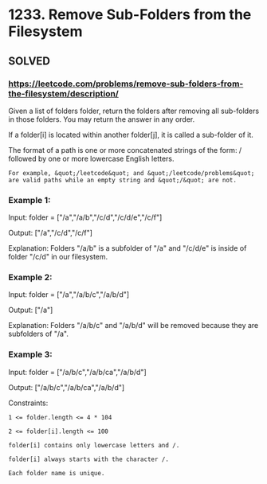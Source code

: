 # 1233. Remove Sub-Folders from the Filesystem

## SOLVED
### https://leetcode.com/problems/remove-sub-folders-from-the-filesystem/description/
Given a list of folders folder, return the folders after removing all sub-folders in those folders. You may return the answer in any order.



If a folder[i] is located within another folder[j], it is called a sub-folder of it.



The format of a path is one or more concatenated strings of the form: / followed by one or more lowercase English letters.





	For example, &quot;/leetcode&quot; and &quot;/leetcode/problems&quot; are valid paths while an empty string and &quot;/&quot; are not.







### Example 1:





Input: folder = [&quot;/a&quot;,&quot;/a/b&quot;,&quot;/c/d&quot;,&quot;/c/d/e&quot;,&quot;/c/f&quot;]


Output: [&quot;/a&quot;,&quot;/c/d&quot;,&quot;/c/f&quot;]



Explanation: Folders &quot;/a/b&quot; is a subfolder of &quot;/a&quot; and &quot;/c/d/e&quot; is inside of folder &quot;/c/d&quot; in our filesystem.





### Example 2:





Input: folder = [&quot;/a&quot;,&quot;/a/b/c&quot;,&quot;/a/b/d&quot;]


Output: [&quot;/a&quot;]



Explanation: Folders &quot;/a/b/c&quot; and &quot;/a/b/d&quot; will be removed because they are subfolders of &quot;/a&quot;.





### Example 3:





Input: folder = [&quot;/a/b/c&quot;,&quot;/a/b/ca&quot;,&quot;/a/b/d&quot;]


Output: [&quot;/a/b/c&quot;,&quot;/a/b/ca&quot;,&quot;/a/b/d&quot;]







Constraints:





	1 <= folder.length <= 4 * 104

	2 <= folder[i].length <= 100

	folder[i] contains only lowercase letters and /.

	folder[i] always starts with the character /.

	Each folder name is unique.



